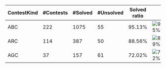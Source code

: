 | ContestKind | #Contests | #Solved | #Unsolved | Solved ratio | |
| - | - | - | - | - | - |
| ABC | 222 | 1075 | 55 | 95.13% | ![95%](https://progress-bar.dev/95?title=Solved) |
| ARC | 114 | 387 | 50 | 88.56% | ![89%](https://progress-bar.dev/89?title=Solved) |
| AGC | 37 | 157 | 61 | 72.02% | ![72%](https://progress-bar.dev/72?title=Solved) |
